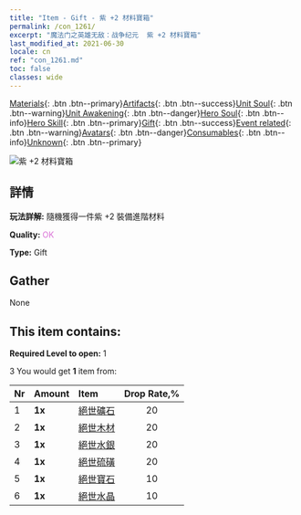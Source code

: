 ```yaml
---
title: "Item - Gift - 紫 +2 材料寶箱"
permalink: /con_1261/
excerpt: "魔法门之英雄无敌：战争纪元  紫 +2 材料寶箱"
last_modified_at: 2021-06-30
locale: cn
ref: "con_1261.md"
toc: false
classes: wide
---
```

 [Materials](/ItemsCN/){: .btn .btn--primary}[Artifacts](/ItemsCN/Artifacts/){: .btn .btn--success}[Unit Soul](/ItemsCN/UnitSoul/){: .btn .btn--warning}[Unit Awakening](/ItemsCN/UnitAwakening/){: .btn .btn--danger}[Hero Soul](/ItemsCN/HeroSoul/){: .btn .btn--info}[Hero Skill](/ItemsCN/HeroSkill/){: .btn .btn--primary}[Gift](/ItemsCN/Gift/){: .btn .btn--success}[Event related](/ItemsCN/Events/){: .btn .btn--warning}[Avatars](/ItemsCN/Avatars/){: .btn .btn--danger}[Consumables](/ItemsCN/Consumables/){: .btn .btn--info}[Unknown](/ItemsCN/Unknown/){: .btn .btn--primary}

 ![紫 +2 材料寶箱](/images/t/i_304002.png)

## 詳情
 **玩法詳解:** 隨機獲得一件紫 +2 裝備進階材料

 **Quality:** <span style="color: #DA70D6">OK</span>

 **Type:** Gift

## Gather

  None

## This item contains:

 **Required Level to open:** 1

 3 You would get **1** item  from:

  | Nr | Amount |     Item    | Drop Rate,% |
  |:---|:-------|:------------|:---------:|
  | 1 |  **1x** | [絕世礦石](/cn/Items/mat_47/) | 20 | 
  | 2 |  **1x** | [絕世木材](/cn/Items/mat_48/) | 20 | 
  | 3 |  **1x** | [絕世水銀](/cn/Items/mat_49/) | 20 | 
  | 4 |  **1x** | [絕世硫磺](/cn/Items/mat_50/) | 20 | 
  | 5 |  **1x** | [絕世寶石](/cn/Items/mat_51/) | 10 | 
  | 6 |  **1x** | [絕世水晶](/cn/Items/mat_52/) | 10 | 
